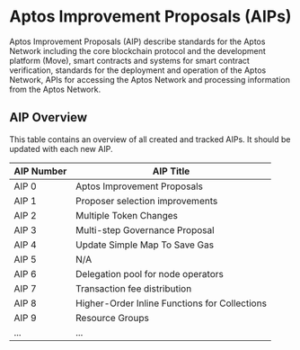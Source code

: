 # Aptos Improvement Proposals (AIPs)

Aptos Improvement Proposals (AIP) describe standards for the Aptos Network including the core blockchain protocol and the development platform (Move), smart contracts and systems for smart contract verification, standards for the deployment and operation of the Aptos Network, APIs for accessing the Aptos Network and processing information from the Aptos Network.

## AIP Overview

This table contains an overview of all created and tracked AIPs. It should be updated with each new AIP.

| AIP Number | AIP Title |
|--|--|
| AIP 0 | Aptos Improvement Proposals |
| AIP 1 | Proposer selection improvements |
| AIP 2 | Multiple Token Changes |
| AIP 3 | Multi-step Governance Proposal |
| AIP 4 | Update Simple Map To Save Gas |
| AIP 5 | N/A |
| AIP 6 | Delegation pool for node operators |
| AIP 7 | Transaction fee distribution |
| AIP 8 | Higher-Order Inline Functions for Collections |
| AIP 9 | Resource Groups |
| ... | ... |


